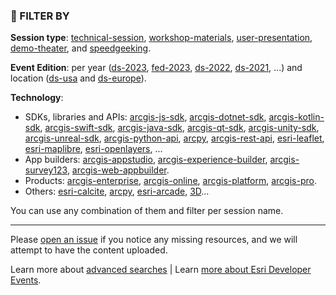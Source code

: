 ### 🔎 FILTER BY

**Session type**: [technical-session](https://github.com/orgs/esridevevents/repositories?q=technical-session), [workshop-materials](https://github.com/orgs/esridevevents/repositories?q=workshop-materials), [user-presentation](https://github.com/orgs/esridevevents/repositories?q=user-presentation), [demo-theater](https://github.com/orgs/esridevevents/repositories?q=demo-theater), and [speedgeeking](https://github.com/orgs/esridevevents/repositories?q=speedgeeking).

**Event Edition**: per year ([ds-2023](https://github.com/orgs/esridevevents/repositories?q=ds-2023), [fed-2023](https://github.com/orgs/esridevevents/repositories?q=ds-2023), [ds-2022](https://github.com/orgs/esridevevents/repositories?q=ds-2022), [ds-2021](https://github.com/orgs/esridevevents/repositories?q=ds-2021), ...) and location ([ds-usa](https://github.com/orgs/esridevevents/repositories?q=ds-usa) and [ds-europe](https://github.com/orgs/esridevevents/repositories?q=ds-europe)).

**Technology**:  
   * SDKs, libraries and APIs: [arcgis-js-sdk](https://github.com/orgs/esridevevents/repositories?q=arcgis-js-sdk), [arcgis-dotnet-sdk](https://github.com/orgs/esridevevents/repositories?q=arcgis-dotnet-sdk), [arcgis-kotlin-sdk](https://github.com/orgs/esridevevents/repositories?q=arcgis-kotlin-sdk), [arcgis-swift-sdk](https://github.com/orgs/esridevevents/repositories?q=arcgis-swift-sdk), [arcgis-java-sdk](https://github.com/orgs/esridevevents/repositories?q=arcgis-java-sdk), [arcgis-qt-sdk](https://github.com/orgs/esridevevents/repositories?q=arcgis-qt-sdk), [arcgis-unity-sdk](https://github.com/orgs/esridevevents/repositories?q=arcgis-unity-sdk), [arcgis-unreal-sdk](https://github.com/orgs/esridevevents/repositories?q=arcgis-unreal-sdk), [arcgis-python-api](https://github.com/orgs/esridevevents/repositories?q=arcgis-python-api), [arcpy](https://github.com/orgs/esridevevents/repositories?q=arcpy), [arcgis-rest-api](https://github.com/orgs/esridevevents/repositories?q=arcgis-rest-api), [esri-leaflet](https://github.com/orgs/esridevevents/repositories?q=esri-leaflet), [esri-maplibre](https://github.com/orgs/esridevevents/repositories?q=esri-maplibre), [esri-openlayers](https://github.com/orgs/esridevevents/repositories?q=esri-openlayers), ... 
   * App builders:  [arcgis-appstudio](https://github.com/orgs/esridevevents/repositories?q=arcgis-appstudio), [arcgis-experience-builder](https://github.com/orgs/esridevevents/repositories?q=arcgis-experience-builder), [arcgis-survey123](https://github.com/orgs/esridevevents/repositories?q=arcgis-survey123), [arcgis-web-appbuilder](https://github.com/orgs/esridevevents/repositories?q=arcgis-web-appbuilder).
   * Products: [arcgis-enterprise](https://github.com/orgs/esridevevents/repositories?q=arcgis-enterprise), [arcgis-online](https://github.com/orgs/esridevevents/repositories?q=arcgis-online), [arcgis-platform](https://github.com/orgs/esridevevents/repositories?q=arcgis-platform), [arcgis-pro](https://github.com/orgs/esridevevents/repositories?q=arcgis-pro). 
   * Others: [esri-calcite](https://github.com/orgs/esridevevents/repositories?q=esri-calcite), [arcpy](https://github.com/orgs/esridevevents/repositories?q=arcpy), [esri-arcade](https://github.com/orgs/esridevevents/repositories?q=esri-arcade), [3D](https://github.com/orgs/esridevevents/repositories?q=3d)...

You can use any combination of them and filter per session name.

--- 

Please [open an issue](https://github.com/esridevevents/.github/issues?q=is%3Aissue+is%3Aopen+sort%3Aupdated-desc) if you notice any missing resources, and we will attempt to have the content uploaded.

Learn more about [advanced searches](https://docs.github.com/en/search-github/getting-started-with-searching-on-github/about-searching-on-github) | Learn [more about Esri Developer Events](https://github.com/EsriDevEvents/contributor-guides/blob/main/README.md#about-esri-developer-events).
